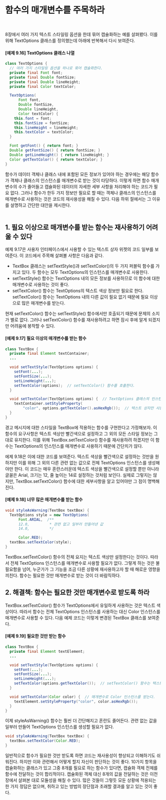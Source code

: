# 함수의 매개변수를 주목하라
<br/>

8장에서 여러 가지 텍스트 스타일링 옵션을 한데 묶어 캡슐화하는 예를 살펴봤다. 이를 위해 TextOptions 클래스를 정의했는데 아래에 반복해서 다시 보여준다.

#### [예제 9.16] TextOptions 클래스 나열
```java
class TextOptions {
  // 여러 가지 스타일링 옵션을 하나로 묶어 캡슐화한다.
  private final Font font;
  private final Double fontSize;
  private final Double lineHeight;
  private final Color textColor;

  TextOptions(
      Font font,
      Double fontSize,
      Double lineHeight,
      Color textColor) {
    this.font = font;
    this.fontSize = fontSize;
    this.lineHeight = lineHeight;
    this.textColor = textColor;
  }

  Font getFont() { return font; }
  Double getFontSize() { return fontSize; }
  Double getLineHeight() { return lineHeight; }
  Color getTextColor() { return textColor; }
}
```
함수가 데이터 객체나 클래스 내에 포함된 모든 정보가 있어야 하는 경우에는 해당 함수가 객체나 클래스의 인스턴스를 매개변수로 받는 것이 타당하다.
이렇게 하면 함수 매개변수의 수가 줄어들고 캡슐화된 데이터의 자세한 세부 사항을 처리해야 하는 코드가 필요 없다.
그러나 함수가 한두 가지 정보만 필요로 할 때는 객체나 클래스의 인스턴스를 매개변수로 사용하는 것은 코드의 재사용성을 해칠 수 있다.
다음 하위 절에서는 그 이유를 설명하고 간단한 대안을 제시한다.
<br/>
<br/>
## 1. 필요 이상으로 매개변수를 받는 함수는 재사용하기 어려울 수 있다
예제 9.17은 사용자 인터페이스에서 사용할 수 있는 텍스트 상자 위젯의 코드 일부를 보여준다. 이 코드에서 주목해 살펴볼 사항은 다음과 같다.
- TextBox 클래스는 setTextStyle()과 setTextColor()의 두 가지 퍼블릭 함수를 가지고 있다. 두 함수는 모두 TextOptions의 인스턴스를 매개변수로 사용한다.
- setTextStyle() 함수는 TextOptions 내의 모든 정보를 사용하므로 이 함수에 대한 매개변수로 사용하는 것이 좋다.
- setTextColor() 함수는 TextOptions의 텍스트 색상 정보만 필요로 한다.
  setTextColor() 함수는 TextOptions 내의 다른 값이 필요 없기 때문에 필요 이상으로 많은 매개변수를 받는다.

현재 setTextColor() 함수는 setTextStyle() 함수에서만 호출되기 때문에 문제의 소지가 별로 없다.
그러나 setTextColor() 함수를 재사용하려고 하면 잠시 후에 알게 되겠지만 어려움에 봉착할 수 있다.

#### [예제 9.17] 필요 이상의 매개변수를 받는 함수
```java
class TextBox {
  private final Element textContainer;
  ...

  void setTextStyle(TextOptions options) {
    setFont(...);
    setFontSize(...);
    setLineHeight(...);
    setTextColor(options);  // setTextColor() 함수를 호출한다.
  }

  void setTextColor(TextOptions options) {  // TextOptions 클래스의 인스턴스를 매개변수로 받는다.
    textContainer.setStyleProperty(
        "color", options.getTextColor().asHexRgb());  // 텍스트 상자만 사용한다.
  }
}
```
경고 메시지에 대한 스타일을 TextBox에 적용하는 함수를 구현한다고 가정해보자.
이 함수의 요구사항은 텍스트 색상만 빨간색으로 설정하고 그 외의 모든 스타일 정보는 그대로 유지한다.
이를 위해 TextBox.setTextColor() 함수를 재사용하려 하겠지만 이 함수는 TextOptions의 인스턴스를 매개변수로 사용하기 때문에 간단치가 않다.

에제 9.18은 이에 대한 코드를 보여준다.
텍스트 색상을 빨간색으로 설정하는 것만을 원하지만 이를 위해 그 외의 다른 관련 없는 값으로 전체 TextOptions 인스턴스를 생성해야만 한다.
이 코드는 매우 혼란스러운데 텍스트 색상을 빨간색으로 설정할 뿐만 아니라 글꼴은 Arial, 크기는 12, 줄 높이는 14로 설정하는 것처럼 보인다.
실제로 그렇지는 않지만, TextBox.setTextColor() 함수에 대한 세부사항을 알고 있어야만 그 점이 명백해진다.

#### [예제 9.18] 너무 많은 매개변수를 받는 함수
```java
void styleAsWarning(TextBox textBox) {
  TextOptions style = new TextOptions(
      Font.ARIAL,  /**
      12.0,         * 관련 없고 일부러 만들어낸 값
      14.0,         */

      Color.RED);
  textBox.setTextColor(style);
}
```
TextBox.setTextColor() 함수의 전체 요지는 텍스트 색상만 설정한다는 것이다. 따라서 전체 TextOptions 인스턴스를 매개변수로 사용할 필요가 없다.
그렇게 하는 것은 불필요함을 넘어, 누군가가 그 기능을 조금 다른 상황에 재사용하고자 할 때 해로운 영향을 끼친다. 함수는 필요한 것만 매개변수로 받는 것이 더 바람직하다.

## 2. 해결책: 함수는 필요한 것만 매개변수로 받도록 하라
TextBox.setTextColor() 함수가 TextOptions에서 유일하게 사용하는 것은 텍스트 색상이다.
따라서 함수는 전체 TextOptions 인스턴스를 사용하는 대신 Color 인스턴스를 매개변수로 사용할 수 있다. 다음 예제 코드는 이렇게 변경된 TextBox 클래스를 보여준다.

#### [예제 9.19] 필요한 것만 받는 함수
```java
class TextBox {
  private final Element textElement;
  ...

  void setTextStyle(TextOptions options) {
    setFont(...);
    setFontSize(...);
    setLineHeight(...);
    setTextColor(options.getTextColor());  // setTextColor() 함수는 텍스트 색상으로만 호출된다.
  }

  void setTextColor(Color color) {  // 매개변수로 Color 인스턴스를 받는다.
    textElement.setStyleProperty("color", color.asHexRgb());
  }
}
```
이제 styleAsWarning() 함수는 훨씬 더 간단해지고 혼란도 줄어든다. 관련 없는 값을 일부러 만들어 TextOptions 인스턴스를 생성할 필요가 없다.
```java
void styleAsWarning(TextBox textBox) {
  textBox.setTextColor(Color.RED);
}
```
일반적으로 함수가 필요한 것만 받도록 하면 코드는 재사용성이 향상되고 이해하기도 쉬워진다. 하지만 이와 관련해서 어떻게 할지 자신이 판단하는 것이 좋다.
10가지 항목을 캡슐화하는 클래스가 있고 그중 8개를 필요로 하는 함수가 있다면, 캡슐화 객체 전체를 함수에 전달하는 것이 합리적이다.
캡슐화된 객체 대신 8개의 값을 전달하는 것은 이전 장에서 살펴본 대로 모듈성을 해칠 수 있다.
많은 것들이 그렇듯 모둔 상황에 적용되는 한 가지 정답은 없으며, 취하고 있는 방법의 장단점과 초래할 결과를 알고 있는 것이 좋다.
